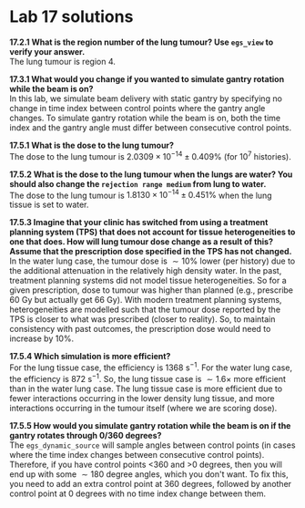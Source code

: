 # Lab 17 solutions

**17.2.1 What is the region number of the lung tumour? Use `egs_view` to verify your answer.**  
The lung tumour is region 4.  
  
**17.3.1 What would you change if you wanted to simulate gantry rotation while the beam is on?**  
In this lab, we simulate beam delivery with static gantry by specifying no change in time index between control points where the gantry angle changes. To simulate gantry rotation while the beam is on, both the time index and the gantry angle must differ between consecutive control points.  

**17.5.1 What is the dose to the lung tumour?**  
The dose to the lung tumour is $2.0309 \times 10^{-14} \pm 0.409\%$ (for $10^7$ histories).  

**17.5.2 What is the dose to the lung tumour when the lungs are water? You should also change the `rejection range medium` from lung to water.**  
The dose to the lung tumour is $1.8130 \times 10^{-14} \pm 0.451\%$ when the lung tissue is set to water.  

**17.5.3 Imagine that your clinic has switched from using a treatment planning system (TPS) that does not account for tissue heterogeneities to one that does. How will lung tumour dose change as a result of this? Assume that the prescription dose specified in the TPS has not changed.**  
In the water lung case, the tumour dose is $\sim10\%$ lower (per history) due to the additional attenuation in the relatively high density water. In the past, treatment planning systems did not model tissue heterogeneities. So for a given prescription, dose to tumour was higher than planned (e.g., prescribe 60 Gy but actually get 66 Gy). With modern treatment planning systems, heterogeneities are modelled such that the tumour dose reported by the TPS is closer to what was prescribed (closer to reality). So, to maintain consistency with past outcomes, the prescription dose would need to increase by $10\%$.  

**17.5.4 Which simulation is more efficient?**  
For the lung tissue case, the efficiency is 1368 s$^{-1}$. For the water lung case, the efficiency is 872 s$^{-1}$. So, the lung tissue case is $\sim 1.6 \times$ more efficient than in the water lung case. The lung tissue case is more efficient due to fewer interactions occurring in the lower density lung tissue, and more interactions occurring in the tumour itself (where we are scoring dose).  
                                                                                     
**17.5.5 How would you simulate gantry rotation while the beam is on if the gantry rotates through 0/360 degrees?**  
The `egs_dynamic_source` will sample angles between control points (in cases where the time index changes between consecutive control points). Therefore, if you have control points <360 and >0 degrees, then you will end up with some $\sim 180$ degree angles, which you don't want. To fix this, you need to add an extra control point at 360 degrees, followed by another control point at 0 degrees with no time index change between them.


